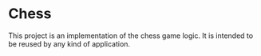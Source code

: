# Chess
This project is an implementation of the chess game logic. It is intended to be reused by any kind of application.

